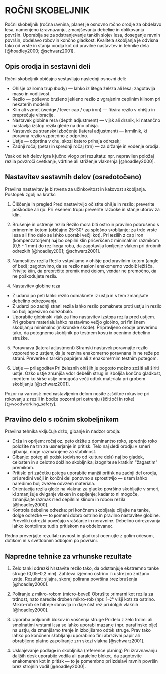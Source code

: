 # ROČNI SKOBELJNIK

Ročni skobeljnik (ročna ravnina, plane) je osnovno ročno orodje za obdelavo lesa, namenjeno izravnavanju, zmanjševanju debeline in oblikovanju površin. Uporablja se za odstranjevanje tankih slojev lesa, doseganje ravnih površin, obdelavo robov in končno gladkost. Kvaliteta skobljanja je odvisna tako od vrste in stanja orodja kot od pravilne nastavitev in tehnike dela [@hoadley2000; @schwarz2001].

## Opis orodja in sestavni deli
Ročni skobeljnik običajno sestavljajo naslednji osnovni deli:
- Ohišje oziroma trup (body) — lahko iz litega železa ali lesa; zagotavlja maso in vodljivost.
- Rezilo — poševno brušeno jekleno rezilo z vgrajenim cepilnim klinom pri nekaterih modelih.
- Klin ali vzmet (wedge / lever cap / cap iron) — fiksira rezilo v ohišju in preprečuje vibracije.
- Nastavek globine reza (depth adjustment) — vijak ali drsnik, ki natančno nastavlja izstop rezila glede na dno ohišja.
- Nastavek za stransko izbočenje (lateral adjustment) — krmilnik, ki poravna rezilo vzporedno z odprtino.
- Ustje — odprtina v dnu, skozi katero prihaja odrezek;
- Zadnji ročaj (peta) in sprednji ročaj (trn) — za držanje in vodenje orodja.

Vsak od teh delov igra ključno vlogo pri rezultatu: npr. nepravilen položaj rezila povzroči cvetkanje, vdrtine ali striženje vlaknenja [@hoadley2000].

## Nastavitev sestavnih delov (osredotočeno)
Pravilna nastavitev je bistvena za učinkovitost in kakovost skobljanja. Postopek zgolj na kratko:

1. Čiščenje in pregled
Pred nastavitvijo očistite ohišje in rezilo; preverite poškodbe ali rjo. Pri lesenem trupu preverite razpoke in stanje utorov za klin.

2. Brušenje in ostrenje rezila
Rezilo mora biti ostro in pravilno pobrušeno s primernim kotom (običajno 25–30° za splošno skobljanje; za trde vrste lesa ali fino delo se lahko uporabi večji kot). Pri rezilih z cap iron (kompenzatorjem) naj bo cepilni klin pričvrščen z minimalnim razmikom (0,5 - 1 mm) do rezilnega robu, da zagotavlja lomljenje vlaken pri drobnih odrezkih [@hoadley2001; @schwarz2001].

3. Namestitev rezila
Rezilo vstavljamo v ohišje pod pravilnim kotom (angle of bed); zagotovimo, da se rezilo nasloni enakomerno vzdolž ležišča. Privijte klin, da preprečite premik med delom, vendar ne premočno, da ne poškodujete rezila.

4. Nastavitev globine reza

- Z udarci po peti lahko rezilo odmaknete iz ustja in s tem zmanjšate debelino odrezovanja.
- Z udarci po zadnji strani rezila lahko rezilo pomaknete proti ustju in rezilo bo bolj agresivno odrezobalo.
- Uporabite globinski vijak za fino nastavitev izstopa rezila pred ustjem. Pri grobem materialu lahko nastavimo večjo globino, pri finišnem skobljanju minimalno (mikronske skode). Pripravljeno orodje preverimo tako, da potegnemo skobljnik po testnem kosu in ocenimo debelino stružke.

5. Poravnava (lateral adjustment)
Stranski nastavek poravnajte rezilo vzporedno z ustjem, da je reznina enakomerno poravnana in ne reže po strani. Preverite s tankim papirjem ali z enakomernim testnim potegom.

6. Ustje — prilagoditev
Pri železnih ohišjih je pogosto možno zožiti ali širiti ustje. Ozko ustje zmanjša vdor debelih strug in izboljša končno gladkost, medtem ko širše ustje omogoča večji odtok materiala pri grobem skobljanju [@schwarz2001].

Pozor na varnost: med nastavljenim delom nosite zaščitne rokavice pri rokovanju z rezili in bodite pozorni pri ostrenju (ščiti oči in roke) [@woodworking_safety].

## Pravilno delo s ročnim skobeljnikom
Pravilna tehnika vključuje držo, gibanje in nadzor orodja:

- Drža in oprijem: ročaj oz. peto držite z dominantno roko, sprednjo roko položite na trn za usmerjanje in pritisk. Telo naj sledi orodju v smeri gibanja, noge razmaknjene za stabilnost.
- Gibanje: poteg ali potisk (odvisno od kulture dela) naj bo gladek, celosten in s celotno dolžino skobljnika; izognite se kratkim "žagastim" premikom.
- Pritisk: pri začetku potega uporabite manjši pritisk na zadnji del orodja, pri sredini večji in končni del ponovno s sprostitvijo — s tem lahko naredimo bolj zvezen odvzem materiala.
- Orientacija rezila glede na vlakna: za gladko površino skobljajte v smeri, ki zmanjšuje dviganje vlaken in cepljenje; kadar to ni mogoče, zmanjšajte razmak med cepilnim klinom in robom rezila [@hoadley2000].
- Kontrola debeline odrezka: pri končnem skobljanju ciljajte na tanke, dolge odrezke — to pomeni dobro ostrino in pravilno nastavitev globine. Preveliki odrezki povečajo vraščanje in neravnine. Debelino odrezovanja lahko kontolirate tudi s pritiskom na obdelovanec.

Redno preverjajte rezultat: ravnost in gladkost ocenjujte z golim očesom, dotikom in s svetlobnim odbojom po površini.

## Napredne tehnike za vrhunske rezultate

1. Zelo tanki odrezki 
Nastavite rezilo tako, da odstranjuje ekstremno tanke struge (0,05–0,2 mm). Zahteva izjemno ostrino in ustrezno znižano ustje. Rezultat: sijajna, skoraj polirana površina brez brušenja [@hoadley2000].

3. Poliranje z mikro-robom (micro-bevel)
Obrušite primarni kot rezila za trdnost, nato naredite droben mikro-rob (npr. 1–2° višji kot) za ostrino. Mikro-rob se hitreje obnavlja in daje čist rez pri dolgih vlaknih [@hoadley2000].

4. Uporaba poljubnih blokov in voščenja struge
Pri delu z zelo trdimi ali smolnatimi vrstami lesa se lahko uporabi mazanje (npr. parafinsko olje) na ustju, da zmanjšamo trenje in izboljšamo odtok struge. Prav tako lahko po končnem skobljanju uporabimo fini abrazivni papir ali obrabljeno platno za poliranje zrn skozi vlakna [@schwarz2001].

5. Usklajevanje podlage in skobljnika (reference planing)
Pri izravnavanju daljših desk uporabite vodila ali paralelne blokce, da zagotovite enakomeren kot in pritisk — to je pomembno pri izdelavi ravnih površin brez strojnih vodil [@hoadley2000].

